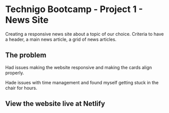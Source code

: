 # Technigo Bootcamp - Project 1 - News Site

Creating a responsive news site about a topic of our choice. 
 Criteria to have a header, a main news article, a grid of news articles.


## The problem

Had issues making the website responsive and making the cards align properly.

Hade issues with time management and found myself getting stuck in the chair for hours. 


## View the website live at Netlify

